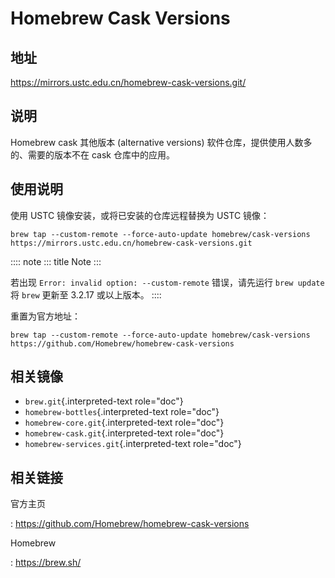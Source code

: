 # Homebrew Cask Versions

## 地址

<https://mirrors.ustc.edu.cn/homebrew-cask-versions.git/>

## 说明

Homebrew cask 其他版本 (alternative versions)
软件仓库，提供使用人数多的、需要的版本不在 cask 仓库中的应用。

## 使用说明

使用 USTC 镜像安装，或将已安装的仓库远程替换为 USTC 镜像：

    brew tap --custom-remote --force-auto-update homebrew/cask-versions https://mirrors.ustc.edu.cn/homebrew-cask-versions.git

:::: note
::: title
Note
:::

若出现 `Error: invalid option: --custom-remote` 错误，请先运行
`brew update` 将 `brew` 更新至 3.2.17 或以上版本。
::::

重置为官方地址：

    brew tap --custom-remote --force-auto-update homebrew/cask-versions https://github.com/Homebrew/homebrew-cask-versions

## 相关镜像

-   `brew.git`{.interpreted-text role="doc"}
-   `homebrew-bottles`{.interpreted-text role="doc"}
-   `homebrew-core.git`{.interpreted-text role="doc"}
-   `homebrew-cask.git`{.interpreted-text role="doc"}
-   `homebrew-services.git`{.interpreted-text role="doc"}

## 相关链接

官方主页

:   <https://github.com/Homebrew/homebrew-cask-versions>

Homebrew

:   <https://brew.sh/>
